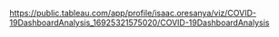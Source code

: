 https://public.tableau.com/app/profile/isaac.oresanya/viz/COVID-19DashboardAnalysis_16925321575020/COVID-19DashboardAnalysis